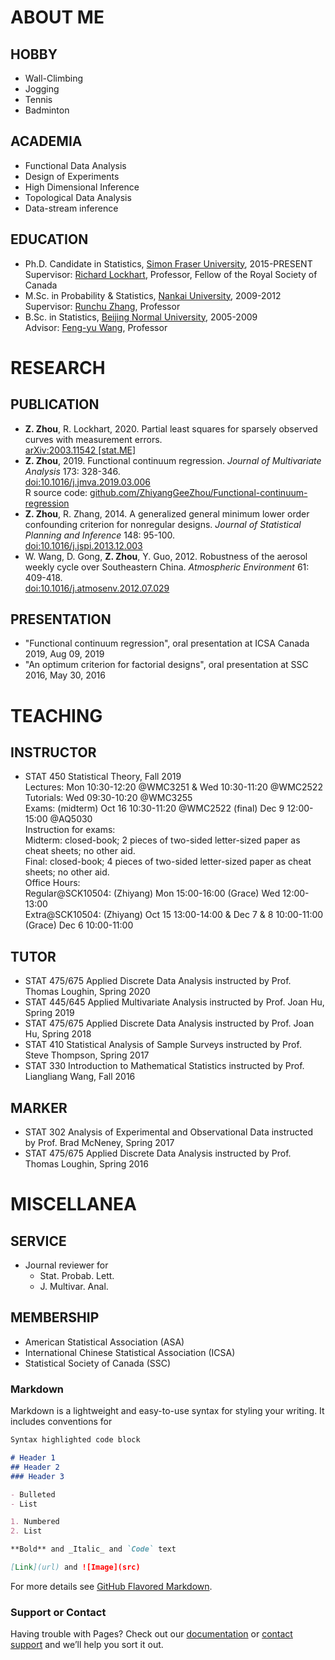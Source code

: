 # ABOUT ME

## HOBBY

- Wall-Climbing
- Jogging
- Tennis
- Badminton

## ACADEMIA

- Functional Data Analysis
- Design of Experiments
- High Dimensional Inference
- Topological Data Analysis
- Data-stream inference

## EDUCATION

- Ph.D. Candidate in Statistics, [Simon Fraser University](http://www.sfu.ca/), 2015-PRESENT  
Supervisor: [Richard Lockhart](http://people.stat.sfu.ca/~lockhart/), Professor, Fellow of the Royal Society of Canada
- M.Sc. in Probability & Statistics, [Nankai University](http://english.nankai.edu.cn/), 2009-2012  
Supervisor: [Runchu Zhang](http://222.30.48.141/~rczhang/), Professor
- B.Sc. in Statistics, [Beijing Normal University](http://english.bnu.edu.cn/), 2005-2009  
Advisor: [Feng-yu Wang](http://www.swansea.ac.uk/staff/science/maths/f.y.wang/), Professor

# RESEARCH

## PUBLICATION

- **Z. Zhou**, R. Lockhart, 2020. Partial least squares for sparsely observed curves with measurement errors.  
[arXiv:2003.11542 [stat.ME]](http://arxiv.org/abs/2003.11542)
- **Z. Zhou**, 2019. Functional continuum regression.
_Journal of Multivariate Analysis_ 173: 328-346.  
[doi:10.1016/j.jmva.2019.03.006](http://dx.doi.org/10.1016/j.jmva.2019.03.006)  
R source code:
[github.com/ZhiyangGeeZhou/Functional-continuum-regression](https://github.com/ZhiyangGeeZhou/Functional-continuum-regression)
- **Z. Zhou**, R. Zhang, 2014. A generalized general minimum lower order confounding criterion for nonregular designs.
_Journal of Statistical Planning and Inference_ 148: 95-100.  
[doi:10.1016/j.jspi.2013.12.003](http://dx.doi.org/10.1016/j.jspi.2013.12.003)
- W. Wang, D. Gong, **Z. Zhou**, Y. Guo, 2012. Robustness of the aerosol weekly cycle over Southeastern China.
_Atmospheric Environment_ 61: 409-418.  
[doi:10.1016/j.atmosenv.2012.07.029](http://dx.doi.org/10.1016/j.atmosenv.2012.07.029)

## PRESENTATION

- "Functional continuum regression", oral presentation at ICSA Canada 2019, Aug 09, 2019
- "An optimum criterion for factorial designs", oral presentation at SSC 2016, May 30, 2016 

# TEACHING

## INSTRUCTOR

- STAT 450 Statistical Theory, Fall 2019  
Lectures: Mon 10:30-12:20 @WMC3251 & Wed 10:30-11:20 @WMC2522  
Tutorials: Wed 09:30-10:20 @WMC3255  
Exams: (midterm) Oct 16 10:30-11:20 @WMC2522 (final) Dec 9 12:00-15:00 @AQ5030  
Instruction for exams:  
Midterm: closed-book; 2 pieces of two-sided letter-sized paper as cheat sheets; no other aid.  
Final: closed-book; 4 pieces of two-sided letter-sized paper as cheat sheets; no other aid.  
Office Hours:  
Regular@SCK10504: (Zhiyang) Mon 15:00-16:00 (Grace) Wed 12:00-13:00  
Extra@SCK10504: (Zhiyang) Oct 15 13:00-14:00 & Dec 7 & 8 10:00-11:00 (Grace) Dec 6 10:00-11:00

## TUTOR

- STAT 475/675 Applied Discrete Data Analysis instructed by Prof. Thomas Loughin, Spring 2020
- STAT 445/645 Applied Multivariate Analysis instructed by Prof. Joan Hu, Spring 2019
- STAT 475/675 Applied Discrete Data Analysis instructed by Prof. Joan Hu, Spring 2018
- STAT 410 Statistical Analysis of Sample Surveys instructed by Prof. Steve Thompson, Spring 2017
- STAT 330 Introduction to Mathematical Statistics instructed by Prof. Liangliang Wang, Fall 2016

## MARKER

- STAT 302 Analysis of Experimental and Observational Data instructed by Prof. Brad McNeney, Spring 2017
- STAT 475/675 Applied Discrete Data Analysis instructed by Prof. Thomas Loughin, Spring 2016

# MISCELLANEA

## SERVICE

- Journal reviewer for 
    - Stat. Probab. Lett.
    - J. Multivar. Anal.

## MEMBERSHIP

- American Statistical Association (ASA)
- International Chinese Statistical Association (ICSA)
- Statistical Society of Canada (SSC)


### Markdown

Markdown is a lightweight and easy-to-use syntax for styling your writing. It includes conventions for

```markdown
Syntax highlighted code block

# Header 1
## Header 2
### Header 3

- Bulleted
- List

1. Numbered
2. List

**Bold** and _Italic_ and `Code` text

[Link](url) and ![Image](src)
```

For more details see [GitHub Flavored Markdown](https://guides.github.com/features/mastering-markdown/).

### Support or Contact

Having trouble with Pages? Check out our [documentation](https://help.github.com/categories/github-pages-basics/) or [contact support](https://github.com/contact) and we’ll help you sort it out.
